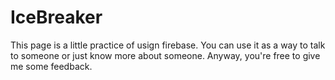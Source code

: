 # IceBreaker
This page is a little practice of usign firebase. You can use it as a way to talk to someone or just know more about someone. Anyway, you're free to give me some feedback. 
